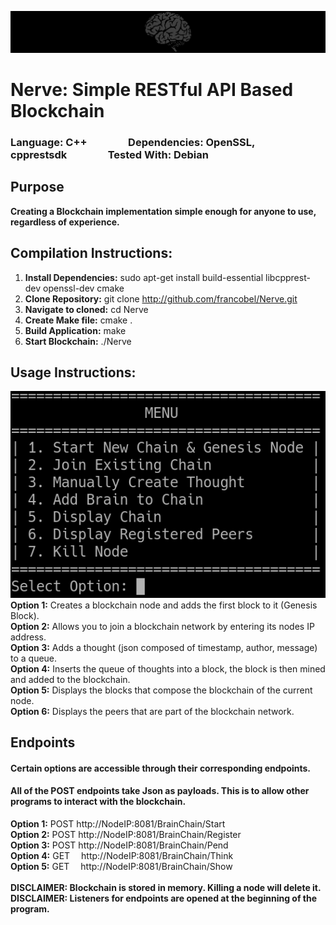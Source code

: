 ![banner](https://github.com/francobel/CTF-Writeups/blob/master/Vulnhub/Matrix:%201/Images/banner.png "banner")
# Nerve: Simple RESTful API Based Blockchain
### Language: C++    Dependencies: OpenSSL, cpprestsdk    Tested With: Debian
## Purpose
**Creating a Blockchain implementation simple enough for anyone to use, regardless of experience.**
 
## Compilation Instructions:
1. **Install Dependencies:** sudo apt-get install build-essential libcpprest-dev openssl-dev cmake
2. **Clone Repository:** git clone http://github.com/francobel/Nerve.git  
3. **Navigate to cloned:** cd Nerve
4. **Create Make file:** cmake .
5. **Build Application:** make
6. **Start Blockchain:** ./Nerve

## Usage Instructions: 
![menu](https://github.com/francobel/CTF-Writeups/blob/master/Vulnhub/Matrix:%201/Images/menu.png "menu")\
**Option 1:** Creates a blockchain node and adds the first block to it (Genesis Block).\
**Option 2:** Allows you to join a blockchain network by entering its nodes IP address.\
**Option 3:** Adds a thought (json composed of timestamp, author, message) to a queue.\
**Option 4:** Inserts the queue of thoughts into a block, the block is then mined and added to the blockchain.\
**Option 5:** Displays the blocks that compose the blockchain of the current node.\
**Option 6:** Displays the peers that are part of the blockchain network.
## Endpoints
#### Certain options are accessible through their corresponding endpoints.
#### All of the POST endpoints take Json as payloads. This is to allow other programs to interact with the blockchain.
**Option 1:** POST http://NodeIP:8081/BrainChain/Start \
**Option 2:** POST http://NodeIP:8081/BrainChain/Register \
**Option 3:** POST http://NodeIP:8081/BrainChain/Pend \
**Option 4:** GET  http://NodeIP:8081/BrainChain/Think \
**Option 5:** GET  http://NodeIP:8081/BrainChain/Show \
 \
**DISCLAIMER: Blockchain is stored in memory. Killing a node will delete it.** \
**DISCLAIMER: Listeners for endpoints are opened at the beginning of the program.**
